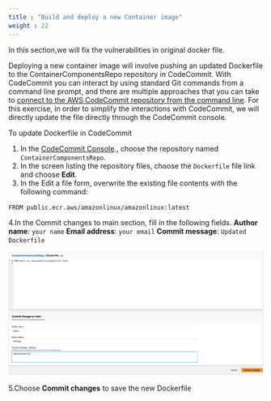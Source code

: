 ```yaml
---
title : "Build and deploy a new Container image"
weight : 22
---
```


In this section,we will fix the vulnerabilities in original docker file.

Deploying a new container image will involve pushing an updated Dockerfile to the ContainerComponentsRepo repository in CodeCommit. With CodeCommit you can interact by using standard Git commands from a command line prompt, and there are multiple approaches that you can take to [connect to the AWS CodeCommit repository from the command line](https://docs.aws.amazon.com/codecommit/latest/userguide/how-to-connect.html). For this exercise, in order to simplify the interactions with CodeCommit, we will directly update the file directly through the CodeCommit console.


To update Dockerfile in CodeCommit

1. In the [CodeCommit Console](https://us-west-2.console.aws.amazon.com/codesuite/codecommit/repositories?region=us-west-2)., choose the repository named `ContainerComponentsRepo`.
2. In the screen listing the repository files, choose the `Dockerfile` file link and choose **Edit**.
3. In the Edit a file form, overwrite the existing file contents with the following command:

```bash
FROM public.ecr.aws/amazonlinux/amazonlinux:latest
```
4.In the Commit changes to main section, fill in the following fields.
      **Author name**: `your name`
      **Email address**: `your email`
      **Commit message**: `Updated Dockerfile`

   ![Edit file Code Commit](/static/images/image-security/devsecops-inspector/Codecommit-edit-dockerfile.png)

5.Choose **Commit changes** to save the new Dockerfile
    
